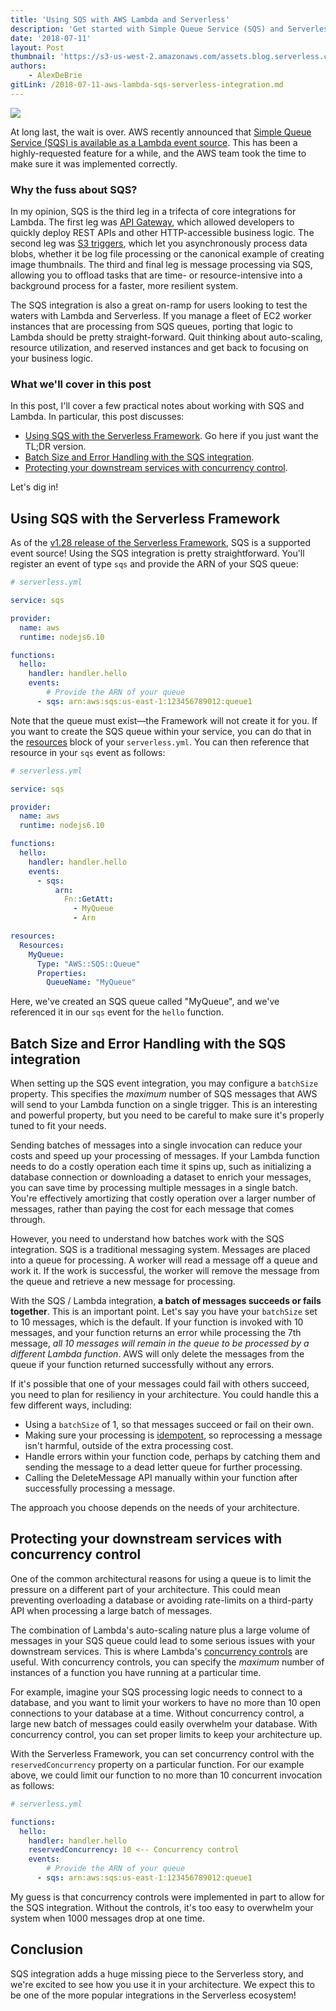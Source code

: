 ```yaml
---
title: 'Using SQS with AWS Lambda and Serverless'
description: 'Get started with Simple Queue Service (SQS) and Serverless, and learn some of the important configuration options.'
date: '2018-07-11'
layout: Post
thumbnail: 'https://s3-us-west-2.amazonaws.com/assets.blog.serverless.com/serverless-sqs-events-thumb.jpg'
authors:
    - AlexDeBrie
gitLink: /2018-07-11-aws-lambda-sqs-serverless-integration.md
---
```


<img src="https://s3-us-west-2.amazonaws.com/assets.blog.serverless.com/serverless-sqs-events.jpg">

At long last, the wait is over. AWS recently announced that [Simple Queue Service (SQS) is available as a Lambda event source](https://aws.amazon.com/blogs/aws/aws-lambda-adds-amazon-simple-queue-service-to-supported-event-sources/). This has been a highly-requested feature for a while, and the AWS team took the time to make sure it was implemented correctly.

### Why the fuss about SQS?

In my opinion, SQS is the third leg in a trifecta of core integrations for Lambda. The first leg was [API Gateway](https://serverless.com/framework/docs/providers/aws/events/apigateway/), which allowed developers to quickly deploy REST APIs and other HTTP-accessible business logic. The second leg was [S3 triggers](https://serverless.com/framework/docs/providers/aws/events/s3/), which let you asynchronously process data blobs, whether it be log file processing or the canonical example of creating image thumbnails. The third and final leg is message processing via SQS, allowing you to offload tasks that are time- or resource-intensive into a background process for a faster, more resilient system.

The SQS integration is also a great on-ramp for users looking to test the waters with Lambda and Serverless. If you manage a fleet of EC2 worker instances that are processing from SQS queues, porting that logic to Lambda should be pretty straight-forward. Quit thinking about auto-scaling, resource utilization, and reserved instances and get back to focusing on your business logic.

### What we'll cover in this post

In this post, I'll cover a few practical notes about working with SQS and Lambda. In particular, this post discusses:

* [Using SQS with the Serverless Framework](#using-sqs-with-the-serverless-framework). Go here if you just want the TL;DR version.
* [Batch Size and Error Handling with the SQS integration](#batch-size-and-error-handling-with-the-sqs-integration).
* [Protecting your downstream services with concurrency control](#protecting-your-downstream-services-with-concurrency-control).

Let's dig in!

## Using SQS with the Serverless Framework

As of the [v1.28 release of the Serverless Framework](https://serverless.com/blog/serverless-updates-framework-v128/), SQS is a supported event source! Using the SQS integration is pretty straightforward. You'll register an event of type `sqs` and provide the ARN of your SQS queue:

```yml
# serverless.yml

service: sqs

provider:
  name: aws
  runtime: nodejs6.10

functions:
  hello:
    handler: handler.hello
    events:
    	# Provide the ARN of your queue
      - sqs: arn:aws:sqs:us-east-1:123456789012:queue1
```

Note that the queue must exist—the Framework will not create it for you. If you want to create the SQS queue within your service, you can do that in the [resources](https://serverless.com/framework/docs/providers/aws/guide/resources/) block of your `serverless.yml`. You can then reference that resource in your `sqs` event as follows:

```yml
# serverless.yml

service: sqs

provider:
  name: aws
  runtime: nodejs6.10

functions:
  hello:
    handler: handler.hello
    events:
      - sqs:
          arn:
            Fn::GetAtt:
              - MyQueue
              - Arn

resources:
  Resources:
    MyQueue:
      Type: "AWS::SQS::Queue"
      Properties:
        QueueName: "MyQueue"
```

Here, we've created an SQS queue called "MyQueue", and we've referenced it in our `sqs` event for the `hello` function.

## Batch Size and Error Handling with the SQS integration

When setting up the SQS event integration, you may configure a `batchSize` property. This specifies the _maximum_ number of SQS messages that AWS will send to your Lambda function on a single trigger. This is an interesting and powerful property, but you need to be careful to make sure it's properly tuned to fit your needs.

Sending batches of messages into a single invocation can reduce your costs and speed up your processing of messages. If your Lambda function needs to do a costly operation each time it spins up, such as initializing a database connection or downloading a dataset to enrich your messages, you can save time by processing multiple messages in a single batch. You're effectively amortizing that costly operation over a larger number of messages, rather than paying the cost for each message that comes through.

However, you need to understand how batches work with the SQS integration. SQS is a traditional messaging system. Messages are placed into a queue for processing. A worker will read a message off a queue and work it. If the work is successful, the worker will remove the message from the queue and retrieve a new message for processing.

With the SQS / Lambda integration, **a batch of messages succeeds or fails together**. This is an important point. Let's say you have your `batchSize` set to 10 messages, which is the default. If your function is invoked with 10 messages, and your function returns an error while processing the 7th message, *all 10 messages will remain in the queue to be processed by a different Lambda function*. AWS will only delete the messages from the queue if your function returned successfully without any errors.

If it's possible that one of your messages could fail with others succeed, you need to plan for resiliency in your architecture. You could handle this a few different ways, including:

* Using a `batchSize` of 1, so that messages succeed or fail on their own.
* Making sure your processing is [idempotent](https://en.wikipedia.org/wiki/Idempotence), so reprocessing a message isn't harmful, outside of the extra processing cost.
* Handle errors within your function code, perhaps by catching them and sending the message to a dead letter queue for further processing.
* Calling the DeleteMessage API manually within your function after successfully processing a message.

The approach you choose depends on the needs of your architecture.

## Protecting your downstream services with concurrency control

One of the common architectural reasons for using a queue is to limit the pressure on a different part of your architecture. This could mean preventing overloading a database or avoiding rate-limits on a third-party API when processing a large batch of messages.

The combination of Lambda's auto-scaling nature plus a large volume of messages in your SQS queue could lead to some serious issues with your downstream services. This is where Lambda's [concurrency controls](https://aws.amazon.com/about-aws/whats-new/2017/11/set-concurrency-limits-on-individual-aws-lambda-functions/) are useful. With concurrency controls, you can specify the *maximum* number of instances of a function you have running at a particular time.

For example, imagine your SQS processing logic needs to connect to a database, and you want to limit your workers to have no more than 10 open connections to your database at a time. Without concurrency control, a large new batch of messages could easily overwhelm your database. With concurrency control, you can set proper limits to keep your architecture up.

With the Serverless Framework, you can set concurrency control with the `reservedConcurrency` property on a particular function. For our example above, we could limit our function to no more than 10 concurrent invocation as follows:

```yml
# serverless.yml

functions:
  hello:
    handler: handler.hello
    reservedConcurrency: 10 <-- Concurrency control
    events:
    	# Provide the ARN of your queue
      - sqs: arn:aws:sqs:us-east-1:123456789012:queue1
```

My guess is that concurrency controls were implemented in part to allow for the SQS integration. Without the controls, it's too easy to overwhelm your system when 1000 messages drop at one time.

## Conclusion

SQS integration adds a huge missing piece to the Serverless story, and we're excited to see how you use it in your architecture. We expect this to be one of the more popular integrations in the Serverless ecosystem! 
